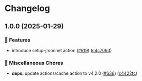 # Changelog

## 1.0.0 (2025-01-29)


### 🎉 Features

* introduce setup-jrsonnet action ([#619](https://github.com/khulnasoft/shared-workflows/issues/619)) ([c4c7060](https://github.com/khulnasoft/shared-workflows/commit/c4c706001d0f3c9cc6a9fcea394b071b2b33e52f))


### 🔧 Miscellaneous Chores

* **deps:** update actions/cache action to v4.2.0 ([#636](https://github.com/khulnasoft/shared-workflows/issues/636)) ([c4422fc](https://github.com/khulnasoft/shared-workflows/commit/c4422fc4a4fa6cddae3862c7df7b4ec5f251053f))
